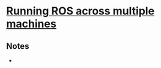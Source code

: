 # [Running ROS across multiple machines](http://wiki.ros.org/ROS/Tutorials/MultipleMachines)

## Notes

-
